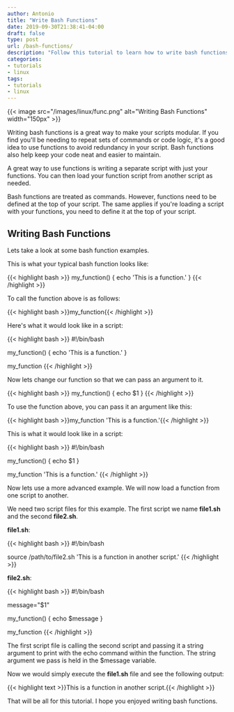 ```yaml
---
author: Antonio
title: "Write Bash Functions"
date: 2019-09-30T21:38:41-04:00
draft: false
type: post
url: /bash-functions/
description: "Follow this tutorial to learn how to write bash functions. Functions are a great way to reduce the amount of code you have to write and to keep your code neat."
categories:
- tutorials
- linux
tags:
- tutorials
- linux
---
```


{{< image src="/images/linux/func.png" alt="Writing Bash Functions" width="150px" >}}

Writing bash functions is a great way to make your scripts modular. If you find you'll be needing to repeat sets of commands or code logic, it's a good idea to use functions to avoid redundancy in your script. Bash functions also help keep your code neat and easier to maintain.

<!--more-->

A great way to use functions is writing a separate script with just your functions. You can then load your function script from another script as needed.

<!--adsense-->

Bash functions are treated as commands. However, functions need to be defined at the top of your script. The same applies if you're loading a script with your functions, you need to define it at the top of your script.

## **Writing Bash Functions**

Lets take a look at some bash function examples.

This is what your typical bash function looks like:

{{< highlight bash >}}
my_function() {
  echo 'This is a function.'
}
{{< /highlight >}}

To call the function above is as follows:

{{< highlight bash >}}my_function{{< /highlight >}}

Here's what it would look like in a script:

{{< highlight bash >}}
#!/bin/bash

my_function() {
  echo 'This is a function.'
}

my_function
{{< /highlight >}}

Now lets change our function so that we can pass an argument to it.

{{< highlight bash >}}
my_function() {
  echo $1
}
{{< /highlight >}}

To use the function above, you can pass it an argument like this:

{{< highlight bash >}}my_function 'This is a function.'{{< /highlight >}}

This is what it would look like in a script:

{{< highlight bash >}}
#!/bin/bash

my_function() {
  echo $1
}

my_function 'This is a function.'
{{< /highlight >}}

Now lets use a more advanced example. We will now load a function from one script to another.

<!--adsense-->

We need two script files for this example. The first script we name **file1.sh** and the second **file2.sh**.

**file1.sh**:

{{< highlight bash >}}
#!/bin/bash

source /path/to/file2.sh 'This is a function in another script.'
{{< /highlight >}}

**file2.sh**:

{{< highlight bash >}}
#!/bin/bash

message="$1"

my_function() {
  echo $message
}

my_function
{{< /highlight >}}

The first script file is calling the second script and passing it a string argument to print with the echo command within the function. The string argument we pass is held in the $message variable.

Now we would simply execute the **file1.sh** file and see the following output:

{{< highlight text >}}This is a function in another script.{{< /highlight >}}

That will be all for this tutorial. I hope you enjoyed writing bash functions.

